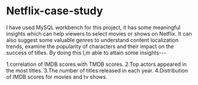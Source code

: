 # Netflix-case-study
I have used MySQL workbench for this project, it has some meaningful insights which can help viewers to select movies or shows on Netflix. It can also suggest some valuable genres to understand content localization trends, examine the popularity of characters and their impact on the success of titles.
By doing this I,m able to attain some insights---

1.correlation of IMDB scores with TMDB scores.
2.Top actors appeared in the most titles.
3.The number of titles released in each year.
4.Distribution of IMDB scores for movies and tv shows.
